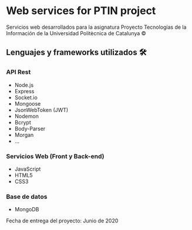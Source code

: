# Web services for PTIN project

Servicios web desarrollados para la asignatura Proyecto Tecnologías de la Información 
de la Universidad Politècnica de Catalunya ©


## Lenguajes y frameworks utilizados 🛠️

### API Rest
- Node.js
- Express
- Socket.io
- Mongoose
- JsonWebToken (JWT)
- Nodemon
- Bcrypt
- Body-Parser
- Morgan
- ...

### Servicios Web (Front y Back-end)
- JavaScript
- HTML5
- CSS3

### Base de datos
- MongoDB


Fecha de entrega del proyecto: Junio de 2020




